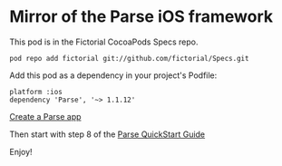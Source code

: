 # Mirror of the Parse iOS framework

This pod is in the Fictorial CocoaPods Specs repo.

    pod repo add fictorial git://github.com/fictorial/Specs.git

Add this pod as a dependency in your project's Podfile:

    platform :ios
    dependency 'Parse', '~> 1.1.12'

[Create a Parse app](https://parse.com/apps/new)

Then start with step 8 of the [Parse QuickStart Guide](https://parse.com/apps/quickstart)

Enjoy!
